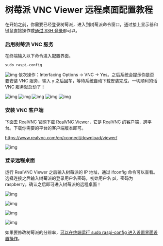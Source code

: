 # **树莓派 VNC Viewer 远程桌面配置教程**

在开始之前，你需要已经登录树莓派，进入到树莓派命令窗口，通过接上显示器和键鼠直接操作或[通过 SSH 登录](https://shumeipai.nxez.com/2013/09/07/using-putty-to-log-in-to-the-raspberry-pie.html)都可以。



### 启用树莓派 VNC 服务

在终端输入以下命令进入配置界面。

```
sudo raspi-config
```

![img](https://shumeipai.nxez.com/wp-content/uploads/2018/08/20180831163054318-0.jpg)
 依次操作：Interfacing Options -> VNC -> Yes。之后系统会提示你是否要安装 VNC 服务，输入 y 之后回车，等待系统自动下载安装完成，一切顺利的话 VNC 服务就启动了！

![img](https://shumeipai.nxez.com/wp-content/uploads/2018/08/20180831163054946-0.jpg)
 ![img](https://shumeipai.nxez.com/wp-content/uploads/2018/08/20180831163054665-0.jpg)
 ![img](https://shumeipai.nxez.com/wp-content/uploads/2018/08/20180831163054276-0.jpg)
 ![img](https://shumeipai.nxez.com/wp-content/uploads/2018/08/20180831163054799-0.jpg)
 ![img](https://shumeipai.nxez.com/wp-content/uploads/2018/08/20180831163054860-0.jpg)

### 安装 VNC 客户端

下面去 RealVNC 官网下载 [RealVNC Viewer](https://www.realvnc.com/en/connect/download/viewer/)，它是 RealVNC 的客户端，跨平台。下载你需要的平台的客户端版本即可。

https://www.realvnc.com/en/connect/download/viewer/

![img](https://shumeipai.nxez.com/wp-content/uploads/2018/08/20180831163236655-0.jpg)

### 登录远程桌面

运行 RealVNC Viewer 之后输入树莓派的 IP 地址，通过 ifconfig 命令可以查看。选择连接之后输入树莓派的登录用户名密码，初始用户名 pi，密码为 raspberry。确认之后即可进入树莓派的远程桌面！

![img](https://shumeipai.nxez.com/wp-content/uploads/2018/08/20180831163054701-0.jpg)

![img](https://shumeipai.nxez.com/wp-content/uploads/2018/08/20180831163054473-0.jpg)

![img](https://shumeipai.nxez.com/wp-content/uploads/2018/08/20180831163054227-0.jpg)

![img](https://shumeipai.nxez.com/wp-content/uploads/2018/08/20180831163054488-0.jpg)

如果要修改树莓派的分辨率，[可以在终端运行 sudo raspi-config 进入设置界面设置操作](https://shumeipai.nxez.com/2019/07/08/set-the-resolution-of-the-raspberry-pi-vnc.html)。